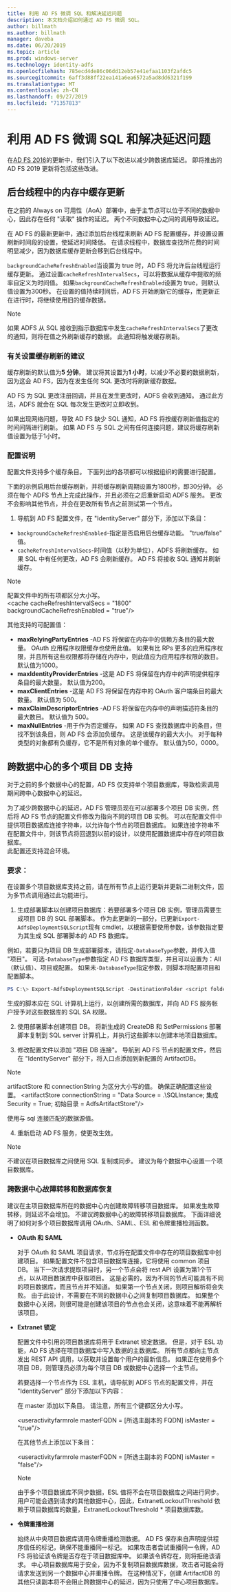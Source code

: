 ```yaml
---
title: 利用 AD FS 微调 SQL 和解决延迟问题
description: 本文档介绍如何通过 AD FS 微调 SQL。
author: billmath
ms.author: billmath
manager: daveba
ms.date: 06/20/2019
ms.topic: article
ms.prod: windows-server
ms.technology: identity-adfs
ms.openlocfilehash: 785ecd4de86c06dd12eb57e41efaa1103f2afdc5
ms.sourcegitcommit: 6aff3d88ff22ea141a6ea6572a5ad8dd6321f199
ms.translationtype: MT
ms.contentlocale: zh-CN
ms.lasthandoff: 09/27/2019
ms.locfileid: "71357813"
---
```

# <a name="fine-tuning-sql-and-addressing-latency-issues-with-ad-fs"></a>利用 AD FS 微调 SQL 和解决延迟问题
在[AD FS 2016](https://support.microsoft.com/help/4503294/windows-10-update-kb4503294)的更新中，我们引入了以下改进以减少跨数据库延迟。 即将推出的 AD FS 2019 更新将包括这些改进。

## <a name="in-memory-cache-update-in-background-thread"></a>后台线程中的内存中缓存更新 
在之前的 Always on 可用性（AoA）部署中，由于主节点可以位于不同的数据中心，因此存在任何 "读取" 操作的延迟。 两个不同数据中心之间的调用导致延迟。  

在 AD FS 的最新更新中，通过添加后台线程来刷新 AD FS 配置缓存，并设置设置刷新时间段的设置，使延迟时间降低。 在请求线程中，数据库查找所花费的时间明显减少，因为数据库缓存更新会移到后台线程中。  

`backgroundCacheRefreshEnabled`当设置为 true 时，AD FS 将允许后台线程运行缓存更新。 通过设置`cacheRefreshIntervalSecs`，可以将数据从缓存中提取的频率自定义为时间值。 如果`backgroundCacheRefreshEnabled`设置为 true，则默认值设置为300秒。 在设置的值持续时间后，AD FS 开始刷新它的缓存，而更新正在进行时，将继续使用旧的缓存数据。  

>[!NOTE]
> 如果 ADFS 从 SQL 接收到指示数据库中发生`cacheRefreshIntervalSecs`了更改的通知，则将在值之外刷新缓存的数据。 此通知将触发缓存刷新。 

### <a name="recommendations-for-setting-the-cache-refresh"></a>有关设置缓存刷新的建议 
缓存刷新的默认值为**5 分钟**。 建议将其设置为**1 小时**，以减少不必要的数据刷新，因为这会 AD FS，因为在发生任何 SQL 更改时将刷新缓存数据。  

AD FS 为 SQL 更改注册回调，并且在发生更改时，ADFS 会收到通知。 通过此方法，ADFS 就会在 SQL 每次发生更改时立即收到。 

如果出现网络问题，导致 AD FS 缺少 SQL 通知，AD FS 将按缓存刷新值指定的时间间隔进行刷新。 如果 AD FS 与 SQL 之间有任何连接问题，建议将缓存刷新值设置为低于1小时。  

### <a name="configuration-instructions"></a>配置说明 
配置文件支持多个缓存条目。 下面列出的各项都可以根据组织的需要进行配置。 

下面的示例启用后台缓存刷新，并将缓存刷新周期设置为1800秒，即30分钟。 必须在每个 ADFS 节点上完成此操作，并且必须在之后重新启动 ADFS 服务。 更改不会影响其他节点，并会在更改所有节点之前测试第一个节点。 

  1. 导航到 AD FS 配置文件，在 "IdentityServer" 部分下，添加以下条目：  
  
  - `backgroundCacheRefreshEnabled`-指定是否启用后台缓存功能。 "true/false" 值。
  - `cacheRefreshIntervalSecs`-时间值（以秒为单位），ADFS 将刷新缓存。 如果 SQL 中有任何更改，AD FS 会刷新缓存。 AD FS 将接收 SQL 通知并刷新缓存。  
 
 >[!NOTE]
 > 配置文件中的所有项都区分大小写。  
 &lt;cache cacheRefreshIntervalSecs = "1800" backgroundCacheRefreshEnabled = "true"/&gt; 
 
其他支持的可配置值： 

   - **maxRelyingPartyEntries** -AD FS 将保留在内存中的信赖方条目的最大数量。 OAuth 应用程序权限缓存也使用此值。 如果有比 RPs 更多的应用程序权限，并且所有这些权限都将存储在内存中，则此值应为应用程序权限的数目。 默认值为1000。
   - **maxIdentityProviderEntries** -这是 AD FS 将保留在内存中的声明提供程序条目的最大数量。 默认值为200。 
   - **maxClientEntries** -这是 AD FS 将保留在内存中的 OAuth 客户端条目的最大数量。 默认值为 500。 
   - **maxClaimDescriptorEntries** -AD FS 将保留在内存中的声明描述符条目的最大数目。 默认值为 500。 
   - **maxNullEntries** -用于作为否定缓存。 如果 AD FS 查找数据库中的条目，但找不到该条目，则 AD FS 会添加负缓存。 这是该缓存的最大大小。 对于每种类型的对象都有负缓存，它不是所有对象的单个缓存。 默认值为50，0000。 

## <a name="multiple-artifact-db-support-across-datacenters"></a>跨数据中心的多个项目 DB 支持 
对于之前的多个数据中心的配置，AD FS 仅支持单个项目数据库，导致检索调用期间跨中心数据中心的延迟。  

为了减少跨数据中心的延迟，AD FS 管理员现在可以部署多个项目 DB 实例，然后将 AD FS 节点的配置文件修改为指向不同的项目 DB 实例。 可以在配置文件中提供项目数据库连接字符串，以允许每个节点的项目数据库。 如果连接字符串不在配置文件中，则该节点将回退到以前的设计，以使用配置数据库中存在的项目数据库。  
此配置还支持混合环境。  

### <a name="requirements"></a>要求： 
在设置多个项目数据库支持之前，请在所有节点上运行更新并更新二进制文件，因为多节点调用通过此功能进行。 
  1. 生成部署脚本以创建项目数据库：若要部署多个项目 DB 实例，管理员需要生成项目 DB 的 SQL 部署脚本。 作为此更新的一部分，已更新`Export-AdfsDeploymentSQLScript`现有 cmdlet，以根据需要使用参数，该参数指定要为其生成 SQL 部署脚本的 AD FS 数据库。 
 
 例如，若要只为项目 DB 生成部署脚本，请指定`-DatabaseType`参数，并传入值 "项目"。 可选`-DatabaseType`参数指定 AD FS 数据库类型，并且可以设置为：All （默认值）、项目或配置。 如果未`-DatabaseType`指定参数，则脚本将配置项目和配置脚本。  

   ```PowerShell
   PS C:\> Export-AdfsDeploymentSQLScript -DestinationFolder <script folder where scripts will be created> -ServiceAccountName <domain\serviceaccount> -DatabaseType "Artifact" 
   ```
生成的脚本应在 SQL 计算机上运行，以创建所需的数据库，并向 AD FS 服务帐户授予对这些数据库的 SQL SA 权限。

 2. 使用部署脚本创建项目 DB。 将新生成的 CreateDB 和 SetPermissions 部署脚本复制到 SQL server 计算机上，并执行这些脚本以创建本地项目数据库。 
 
 3. 修改配置文件以添加 "项目 DB 连接"。 
 导航到 AD FS 节点的配置文件，然后在 "IdentityServer" 部分下，将入口点添加到新配置的 ArtifactDB。 

 >[!NOTE] 
 > artifactStore 和 connectionString 为区分大小写的值。 确保正确配置这些设置。 &lt;artifactStore connectionString = "Data Source = .\SQLInstance; 集成 Security = True; 初始目录 = AdfsArtifactStore"/&gt; 
>
>使用与 sql 连接匹配的数据源值。



 4. 重新启动 AD FS 服务，使更改生效。 
 
 >[!NOTE] 
 > 不建议在项目数据库之间使用 SQL 复制或同步。 建议为每个数据中心设置一个项目数据库。 
 
### <a name="cross-datacenter-failover-and-database-recovery"></a>跨数据中心故障转移和数据库恢复  
建议在主项目数据库所在的数据中心内创建故障转移项目数据库。 如果发生故障转移，则延迟不会增加。 不建议跨数据中心的故障转移项目数据库。 下面详细说明了如何对多个项目数据库调用 OAuth、SAML、ESL 和令牌重播检测函数。 
 - **OAuth 和 SAML** 

   对于 OAuth 和 SAML 项目请求，节点将在配置文件中存在的项目数据库中创建项目。 如果配置文件不包含项目数据库连接，它将使用 common 项目 DB。 当下一次请求提取项目时，另一个节点会将 rest API 设置为第1个节点，以从项目数据库中获取项目。 这是必需的，因为不同的节点可能具有不同的项目数据库，而且节点并不知道。 如果第一个节点关闭，则项目解析将会失败。 由于此设计，不需要在不同的数据中心之间复制项目数据库。 如果整个数据中心关闭，则很可能是创建该项目的节点也会关闭，这意味着不能再解析该项目。  

 - **Extranet 锁定** 

    配置文件中引用的项目数据库将用于 Extranet 锁定数据。 但是，对于 ESL 功能，AD FS 选择在项目数据库中写入数据的主数据库。 所有节点都向主节点发出 REST API 调用，以获取并设置每个用户的最新信息。 如果正在使用多个项目 DB，则管理员必须为每个项目 DB 或数据中心选择一个主节点。 

    若要选择一个节点作为 ESL 主机，请导航到 ADFS 节点的配置文件，并在 "IdentityServer" 部分下添加以下内容：       
    
    在 master 添加以下条目。 请注意，所有三个键都区分大小写。 

    &lt;useractivityfarmrole masterFQDN = [所选主副本的 FQDN] isMaster = "true"/&gt;
    
    在其他节点上添加以下条目：

   &lt;useractivityfarmrole masterFQDN = [所选主副本的 FQDN] isMaster = "false"/&gt;
 
    >[!NOTE] 
    >由于多个项目数据库不同步数据，ESL 值将不会在项目数据库之间进行同步。
    用户可能会遇到请求的其他数据中心，因此，ExtranetLockoutThreshold 依赖于项目数据库的数量，ExtranetLockoutThreshold * 项目数据库数。 
 
  - **令牌重播检测** 
    
    始终从中央项目数据库调用令牌重播检测数据。 AD FS 保存来自声明提供程序信任的标记，确保不能重播同一标记。 如果攻击者尝试重播同一令牌，AD FS 将验证该令牌是否存在于项目数据库中。 如果该令牌存在，则将拒绝该请求。 中心项目数据库用于安全，因为不复制项目数据库数据，攻击者可能会将请求发送到另一个数据中心并重播令牌。 在这种情况下，创建 ArtifactDB 的其他只读副本将不会阻止跨数据中心的延迟，因为只使用了中心项目数据库。    
 
 